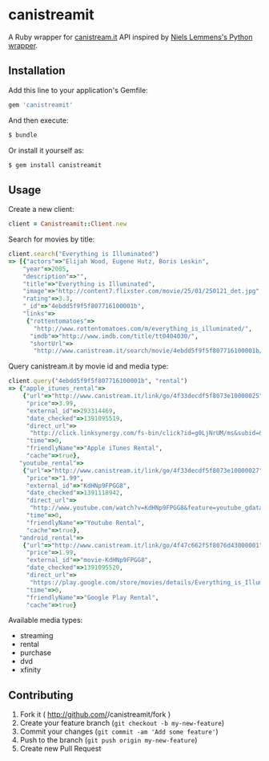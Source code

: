 # canistreamit

A Ruby wrapper for [canistream.it](http://www.canistream.it/) API inspired by [Niels Lemmens's Python wrapper](https://github.com/Bulv1ne/CanIStreamIt).

## Installation

Add this line to your application's Gemfile:

```ruby
gem 'canistreamit'
```

And then execute:

```bash
$ bundle
```

Or install it yourself as:

```bash
$ gem install canistreamit
```

## Usage

Create a new client:

```ruby
client = Canistreamit::Client.new
```

Search for movies by title:

```ruby
client.search("Everything is Illuminated")
=> [{"actors"=>"Elijah Wood, Eugene Hutz, Boris Leskin",
    "year"=>2005,
    "description"=>"",
    "title"=>"Everything is Illuminated",
    "image"=>"http://content7.flixster.com/movie/25/01/250121_det.jpg",
    "rating"=>3.3,
    "_id"=>"4ebdd5f9f5f807716100001b",
    "links"=>
     {"rottentomatoes"=>
       "http://www.rottentomatoes.com/m/everything_is_illuminated/",
      "imdb"=>"http://www.imdb.com/title/tt0404030/",
      "shortUrl"=>
       "http://www.canistream.it/search/movie/4ebdd5f9f5f807716100001b/everything-is-illuminated"}}]
```

Query canistream.it by movie id and media type:

```ruby
client.query("4ebdd5f9f5f807716100001b", "rental")
=> {"apple_itunes_rental"=>
    {"url"=>"http://www.canistream.it/link/go/4f33decdf5f8073e10000025",
     "price"=>3.99,
     "external_id"=>293314469,
     "date_checked"=>1391095519,
     "direct_url"=>
      "http://click.linksynergy.com/fs-bin/click?id=g0LjNrUM/ms&subid=&offerid=146261.1&type=10&tmpid=3909&RD_PARM1=https%3A%2F%2Fitunes.apple.com%2Fus%2Fmovie%2Feverything-is-illuminated%2Fid293314469%3Fuo%3D4",
     "time"=>0,
     "friendlyName"=>"Apple iTunes Rental",
     "cache"=>true},
   "youtube_rental"=>
    {"url"=>"http://www.canistream.it/link/go/4f33decdf5f8073e10000027",
     "price"=>"1.99",
     "external_id"=>"KdHNp9FPGG8",
     "date_checked"=>1391118942,
     "direct_url"=>
      "http://www.youtube.com/watch?v=KdHNp9FPGG8&feature=youtube_gdata_player",
     "time"=>0,
     "friendlyName"=>"Youtube Rental",
     "cache"=>true},
   "android_rental"=>
    {"url"=>"http://www.canistream.it/link/go/4f47c662f5f8076d43000001",
     "price"=>1.99,
     "external_id"=>"movie-KdHNp9FPGG8",
     "date_checked"=>1391095520,
     "direct_url"=>
      "https://play.google.com/store/movies/details/Everything_is_Illuminated?id=KdHNp9FPGG8",
     "time"=>0,
     "friendlyName"=>"Google Play Rental",
     "cache"=>true}
```

Available media types:
- streaming
- rental
- purchase
- dvd
- xfinity

## Contributing

1. Fork it ( http://github.com/<my-github-username>/canistreamit/fork )
2. Create your feature branch (`git checkout -b my-new-feature`)
3. Commit your changes (`git commit -am 'Add some feature'`)
4. Push to the branch (`git push origin my-new-feature`)
5. Create new Pull Request
